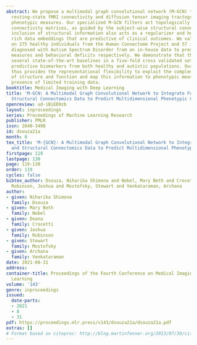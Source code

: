 ```yaml
---
abstract: We propose a multimodal graph convolutional network (M-GCN) that integrates
  resting-state fMRI connectivity and diffusion tensor imaging tractography to predict
  phenotypic measures. Our specialized M-GCN filters act topologically on the functional
  connectivity matrices, as guided by the subject-wise structural connectomes. The
  inclusion of structural information also acts as a regularizer and helps extract
  rich data embeddings that are predictive of clinical outcomes. We validate our framework
  on 275 healthy individuals from the Human Connectome Project and 57 individuals
  diagnosed with Autism Spectrum Disorder from an in-house data to predict cognitive
  measures and behavioral deficits respectively. We demonstrate that the M-GCN outperforms
  several state-of-the-art baselines in a five-fold cross validated setting and extracts
  predictive biomarkers from both healthy and autistic populations. Our framework
  thus provides the representational flexibility to exploit the complementary nature
  of structure and function and map this information to phenotypic measures in the
  presence of limited training data.
booktitle: Medical Imaging with Deep Learning
title: 'M-GCN: A Multimodal Graph Convolutional Network to Integrate Functional and
  Structural Connectomics Data to Predict Multidimensional Phenotypic Characterizations'
openreview: ud-iBiED9zb
layout: inproceedings
series: Proceedings of Machine Learning Research
publisher: PMLR
issn: 2640-3498
id: dsouza21a
month: 0
tex_title: 'M-{GCN}: A Multimodal Graph Convolutional Network to Integrate Functional
  and Structural Connectomics Data to Predict Multidimensional Phenotypic Characterizations'
firstpage: 119
lastpage: 130
page: 119-130
order: 119
cycles: false
bibtex_author: Dsouza, Niharika Shimona and Nebel, Mary Beth and Crocetti, Deana and
  Robinson, Joshua and Mostofsky, Stewart and Venkataraman, Archana
author:
- given: Niharika Shimona
  family: Dsouza
- given: Mary Beth
  family: Nebel
- given: Deana
  family: Crocetti
- given: Joshua
  family: Robinson
- given: Stewart
  family: Mostofsky
- given: Archana
  family: Venkataraman
date: 2021-08-31
address:
container-title: Proceedings of the Fourth Conference on Medical Imaging with Deep
  Learning
volume: '143'
genre: inproceedings
issued:
  date-parts:
  - 2021
  - 8
  - 31
pdf: https://proceedings.mlr.press/v143/dsouza21a/dsouza21a.pdf
extras: []
# Format based on citeproc: http://blog.martinfenner.org/2013/07/30/citeproc-yaml-for-bibliographies/
---
```

